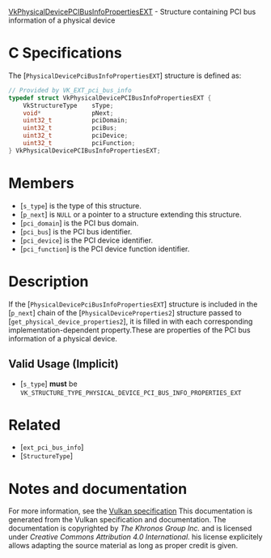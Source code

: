 [VkPhysicalDevicePCIBusInfoPropertiesEXT](https://www.khronos.org/registry/vulkan/specs/1.3-extensions/man/html/VkPhysicalDevicePCIBusInfoPropertiesEXT.html) - Structure containing PCI bus information of a physical device

# C Specifications
The [`PhysicalDevicePciBusInfoPropertiesEXT`] structure is defined as:
```c
// Provided by VK_EXT_pci_bus_info
typedef struct VkPhysicalDevicePCIBusInfoPropertiesEXT {
    VkStructureType    sType;
    void*              pNext;
    uint32_t           pciDomain;
    uint32_t           pciBus;
    uint32_t           pciDevice;
    uint32_t           pciFunction;
} VkPhysicalDevicePCIBusInfoPropertiesEXT;
```

# Members
- [`s_type`] is the type of this structure.
- [`p_next`] is `NULL` or a pointer to a structure extending this structure.
- [`pci_domain`] is the PCI bus domain.
- [`pci_bus`] is the PCI bus identifier.
- [`pci_device`] is the PCI device identifier.
- [`pci_function`] is the PCI device function identifier.

# Description
If the [`PhysicalDevicePciBusInfoPropertiesEXT`] structure is included in the [`p_next`] chain of the
[`PhysicalDeviceProperties2`] structure passed to
[`get_physical_device_properties2`], it is filled in with each
corresponding implementation-dependent property.These are properties of the PCI bus information of a physical device.
## Valid Usage (Implicit)
-  [`s_type`] **must**  be `VK_STRUCTURE_TYPE_PHYSICAL_DEVICE_PCI_BUS_INFO_PROPERTIES_EXT`

# Related
- [`ext_pci_bus_info`]
- [`StructureType`]

# Notes and documentation
For more information, see the [Vulkan specification](https://www.khronos.org/registry/vulkan/specs/1.3-extensions/html/vkspec.html)
This documentation is generated from the Vulkan specification and documentation.
The documentation is copyrighted by *The Khronos Group Inc.* and is licensed under *Creative Commons Attribution 4.0 International*.
his license explicitely allows adapting the source material as long as proper credit is given.
        